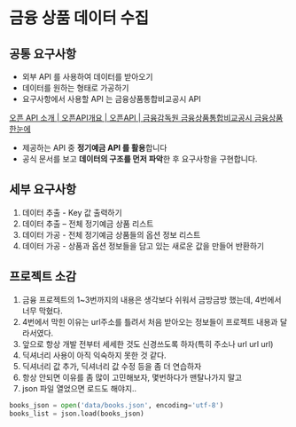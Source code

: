 # 금융 상품 데이터 수집

## 공통 요구사항

- 외부 API 를 사용하여 데이터를 받아오기
- 데이터를 원하는 형태로 가공하기
- 요구사항에서 사용할 API 는 금융상품통합비교공시 API

[오픈 API 소개 | 오픈API개요 | 오픈API | 금융감독원 금융상품통합비교공시 금융상품한눈에](https://finlife.fss.or.kr/finlife/main/contents.do?menuNo=700029)

- 제공하는 API 중 **정기예금 API 를 활용**합니다
- 공식 문서를 보고 **데이터의 구조를 먼저 파악**한 후 요구사항을 구현합니다.

## 세부 요구사항

1. 데이터 추출 - Key 값 출력하기
2. 데이터 추출 – 전체 정기예금 상품 리스트
3. 데이터 가공 - 전체 정기예금 상품들의 옵션 정보 리스트
4. 데이터 가공 - 상품과 옵션 정보들을 담고 있는 새로운 값을 만들어 반환하기

## 프로젝트 소감

1. 금융 프로젝트의 1~3번까지의 내용은 생각보다 쉬워서 금방금방 했는데, 4번에서 너무 막혔다. 
2. 4번에서 막힌 이유는 url주소를 틀려서 처음 받아오는 정보들이 프로젝트 내용과 달라서였다.
3. 앞으로 항상 개발 전부터 세세한 것도 신경쓰도록 하자(특히 주소나 url url url)
4. 딕셔너리 사용이 아직 익숙하지 못한 것 같다.
5. 딕셔너리 값 추가, 딕셔너리 값 수정 등을 좀 더 연습하자
6. 항상 안되면 이유를 좀 많이 고민해보자, 몇번하다가 맨탈나가지 말고
7. json 파일 열었으면 로드도 해야지..

```python
books_json = open('data/books.json', encoding='utf-8')
books_list = json.load(books_json)
```